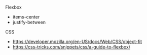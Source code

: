 Flexbox

- items-center
- justify-between

CSS

- https://developer.mozilla.org/en-US/docs/Web/CSS/object-fit
- https://css-tricks.com/snippets/css/a-guide-to-flexbox/
